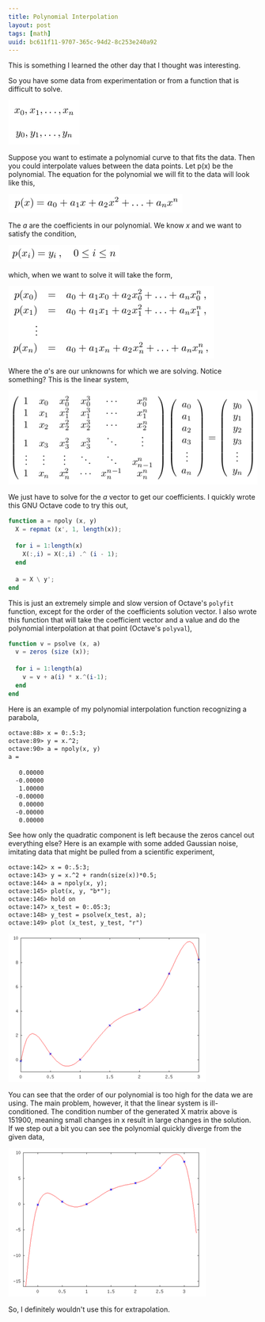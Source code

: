 ```yaml
---
title: Polynomial Interpolation
layout: post
tags: [math]
uuid: bc611f11-9707-365c-94d2-8c253e240a92
---
```


This is something I learned the other day that I thought was
interesting.

So you have some data from experimentation or from a function that is
difficult to solve.

![](/img/poly/eq1.png)

Suppose you want to estimate a polynomial curve to that fits the data.
Then you could interpolate values between the data points. Let p(x) be
the polynomial. The equation for the polynomial we will fit to the
data will look like this,

![](/img/poly/eq2.png)

The *a* are the coefficients in our polynomial. We know *x* and we
want to satisfy the condition,

![](/img/poly/eq3.png)

which, when we want to solve it will take the form,

![](/img/poly/eq4.png)

Where the *a*'s are our unknowns for which we are solving. Notice
something? This is the linear system,

![](/img/poly/eq5.png)

We just have to solve for the *a* vector to get our
coefficients. I quickly wrote this GNU Octave code to try this out,

~~~octave
function a = npoly (x, y)
  X = repmat (x', 1, length(x));

  for i = 1:length(x)
    X(:,i) = X(:,i) .^ (i - 1);
  end

  a = X \ y';
end
~~~

This is just an extremely simple and slow version of Octave's
`polyfit` function, except for the order of the coefficients solution
vector. I also wrote this function that will take the coefficient
vector and a value and do the polynomial interpolation at that point
(Octave's `polyval`),

~~~octave
function v = psolve (x, a)
  v = zeros (size (x));

  for i = 1:length(a)
    v = v + a(i) * x.^(i-1);
  end
end
~~~

Here is an example of my polynomial interpolation function recognizing
a parabola,

    octave:88> x = 0:.5:3;
    octave:89> y = x.^2;
    octave:90> a = npoly(x, y)
    a =

       0.00000
      -0.00000
       1.00000
      -0.00000
       0.00000
      -0.00000
       0.00000

See how only the quadratic component is left because the zeros cancel
out everything else? Here is an example with some added Gaussian
noise, imitating data that might be pulled from a scientific
experiment,

    octave:142> x = 0:.5:3;
    octave:143> y = x.^2 + randn(size(x))*0.5;
    octave:144> a = npoly(x, y);
    octave:145> plot(x, y, "b*");
    octave:146> hold on
    octave:147> x_test = 0:.05:3;
    octave:148> y_test = psolve(x_test, a);
    octave:149> plot (x_test, y_test, "r")


[![](/img/poly/plot-thumb.png)](/img/poly/plot.png)

You can see that the order of our polynomial is too high for the data
we are using. The main problem, however, it that the linear system is
ill-conditioned. The condition number of the generated X matrix above
is 151900, meaning small changes in x result in large changes in the
solution. If we step out a bit you can see the polynomial quickly
diverge from the given data,

[![](/img/poly/illplot-thumb.png)](/img/poly/illplot.png)

So, I definitely wouldn't use this for extrapolation.
